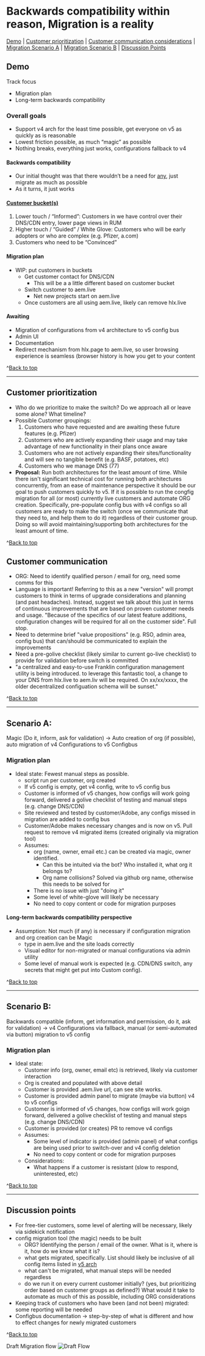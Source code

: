 # Backwards compatibility within reason, Migration is a reality

[Demo](https://github.com/adobe/helix-home/blob/main/hackathons/12-psp/3-migration/index.md#demo) | 
[Customer prioritization](https://github.com/adobe/helix-home/blob/main/hackathons/12-psp/3-migration/index.md#customer-prioritization) | 
[Customer communication considerations](https://github.com/adobe/helix-home/blob/main/hackathons/12-psp/3-migration/index.md#customer-communication) | 
[Migration Scenario A](https://github.com/adobe/helix-home/blob/main/hackathons/12-psp/3-migration/index.md#scenario-a) | 
[Migration Scenario B](https://github.com/adobe/helix-home/blob/main/hackathons/12-psp/3-migration/index.md#scenario-b) | 
[Discussion Points](https://github.com/adobe/helix-home/blob/main/hackathons/12-psp/3-migration/index.md#discussion-points)

## Demo
Track focus
- Migration plan
- Long-term backwards compatibility

### Overall goals
- Support v4 arch for the least time possible, get everyone on v5 as quickly as is reasonable 
- Lowest friction possible, as much “magic” as possible
- Nothing breaks, everything just works, configurations fallback to v4 

#### Backwards compatibility
- Our initial thought was that there wouldn’t be a need for [any](https://github.com/adobe/helix-home/blob/main/hackathons/12-psp/3-migration/index.md#scenario-a), just migrate as much as possible
- As it turns, it just works

#### [Customer bucket(s)](https://github.com/adobe/helix-home/blob/main/hackathons/12-psp/3-migration/index.md#customer-prioritization)
1. Lower touch / “Informed”: Customers in we have control over their DNS/CDN entry, lower page views in RUM
2. Higher touch / “Guided” / White Glove: Customers who will be early adopters or who are complex (e.g. Pfizer, a.com)
3. Customers who need to be “Convinced” 

#### Migration plan
- WIP: put customers in buckets
    - Get customer contact for DNS/CDN
        - This will be a a little different based on customer bucket 
    - Switch customer to aem.live 
        - Net new projects start on aem.live
    - Once customers are all using aem.live, likely can remove hlx.live
  
#### Awaiting
- Migration of configurations from v4 architecture to v5 config bus
- Admin UI
- Documentation
- Redirect mechanism from hlx.page to aem.live, so user browsing experience is seamless (browser history is how you get to your content

  
^[Back to top](https://github.com/adobe/helix-home/blob/main/hackathons/12-psp/3-migration/index.md#backwards-compatibility-within-reason-migration-is-a-reality)

---

## Customer prioritization
- Who do we prioritize to make the switch? Do we approach all or leave some alone? What timeline?
- Possible Customer groupings:
    1. Customers who have requested and are awaiting these future features (e.g. Pfizer)
    2. Customers who are actively expanding their usage and may take advantage of new functionality in their plans once aware
    3. Customers who are not actively expanding their sites/functionality and will see no tangible benefit (e.g. BASF, potatoes, etc)
    4. Customers who we manage DNS (77)
- **Proposal:**  Run both architectures for the least amount of time. While there isn't significant technical cost for running both architectures concurrently, from an ease of maintenance perspective it should be our goal to push customers quickly to v5. If it is possible to run the congfig migration for all (or most) currently live customers and automate ORG creation. Specifically, pre-populate config bus with v4 configs so all customers are ready to make the switch (once we communicate that they need to, and help them to do it) regardless of their customer group.  Doing so will avoid maintaining/supporting both architectures for the least amount of time.  

  
^[Back to top](https://github.com/adobe/helix-home/blob/main/hackathons/12-psp/3-migration/index.md#backwards-compatibility-within-reason-migration-is-a-reality)


## Customer communication
- ORG: Need to identify qualified person / email for org, need some comms for this 
- Language is important! Referring to this as a new "version" will prompt customers to think in terms of upgrade considerations and planning (and past headaches).  Instead, suggest we talk about this just in terms of continuous improvements that are based on proven customer needs and usage. "Because of the specifics of our latest feature additions, configuration changes will be required for all on the customer side". Full stop. 
- Need to determine brief "value propositions" (e.g. RSO, admin area, config bus) that can/should be communicated to explain the improvements
- Need a pre-golive checklist (likely similar to current go-live checklist) to provide for validation before switch is committed
- "a centralized and easy-to-use Franklin configuration management utility is being introduced.  to leverage this fantastic tool, a change to your DNS from hlx.live to aem.liv will be required.  On xx/xx/xxxx, the older decentralized configuation schema will be sunset."
  
^[Back to top](https://github.com/adobe/helix-home/blob/main/hackathons/12-psp/3-migration/index.md#backwards-compatibility-within-reason-migration-is-a-reality)

---


## Scenario A: 
Magic (Do it, inform, ask for validation) -> Auto creation of org (if possible), auto migration of v4 Configurations to v5 Configbus
### Migration plan
 
 - Ideal state: Fewest manual steps as possible. 
    - script run per customer, org created
    - If v5 config is empty, get v4 config, write to v5 config bus
    - Customer is informed of v5 changes, how configs will work going forward, delivered a golive checklist of testing and manual steps (e.g. change DNS/CDN)
    - Site reviewed and tested by customer/Adobe, any configs missed in migration are added to config bus
    - Customer/Adobe makes necessary changes and is now on v5.  Pull request to remove v4 migrated items (created originally via migration tool)
    - Assumes:
       - org (name, owner, email etc.) can be created via magic, owner identified.
          - Can this be intuited via the bot? Who installed it, what org it belongs to?
          - Org name collisions? Solved via github org name, otherwise this needs to be solved for
      - There is no issue with just "doing it"
      - Some level of white-glove will likely be necessary
      - No need to copy content or code for migration purposes

#### Long-term backwards compatibility perspective
- Assumption: Not much (if any) is necessary if configuration migration and org creation can be Magic 
    - type in aem.live and the site loads correctly 
    - Visual editor for non-migrated or manual configurations via admin utility
    - Some level of manual work is expected (e.g. CDN/DNS switch, any secrets that might get put into Custom config).

   
^[Back to top](https://github.com/adobe/helix-home/blob/main/hackathons/12-psp/3-migration/index.md#backwards-compatibility-within-reason-migration-is-a-reality)

---


## Scenario B: 
Backwards compatible (inform, get information and permission, do it, ask for validation) -> v4 Configurations via fallback, manual (or semi-automated via button) migration to v5 config

### Migration plan
 
- Ideal state: 
    - Customer info (org, owner, email etc) is retrieved, likely via customer interaction
    - Org is created and populated with above detail
    - Customer is provided .aem.live url, can see site works. 
    - Customer is provided admin panel to migrate (maybe via button) v4 to v5 configs
    - Customer is informed of v5 changes, how configs will work goign forward, delivered a golive checklist of testing and manual steps (e.g. change DNS/CDN)
    - Customer is provided (or creates) PR to remove v4 configs
    - Assumes:
      - Some level of indicator is provided (admin panel) of what configs are being used prior to switch-over and v4 config deletion
      - No need to copy content or code for migration purposes
    - Considerations:
      - What happens if a customer is resistant (slow to respond, uninterested, etc)

  
^[Back to top](https://github.com/adobe/helix-home/blob/main/hackathons/12-psp/3-migration/index.md#backwards-compatibility-within-reason-migration-is-a-reality)

---

## Discussion points
- For free-tier customers, some level of alerting will be necessary, likely via sidekick notification
- config migration tool (the magic) needs to be built
    - ORG? Identifying the person / email of the owner. What is it, where is it, how do we know what it is?
    - what gets migrated, specifically.  List should likely be inclusive of all config items listed in [v5 arch](https://www.aem.live/drafts/uncled/helix5#config-service-aspects)
    - what can't be migrated, what manual steps will be needed regardless 
    - do we run it on every current customer initially? (yes, but prioritizing order based on customer groups as defined?)  What would it take to automate as much of this as possible, including ORG considerations
- Keeping track of customers who have been (and not been) migrated: some reporting will be needed
- Configbus documentation -> step-by-step of what is different and how to effect changes for newly migrated customers
  
^[Back to top](https://github.com/adobe/helix-home/blob/main/hackathons/12-psp/3-migration/index.md#backwards-compatibility-within-reason-migration-is-a-reality)


Draft Migration flow
![Draft Flow](https://github.com/adobe/helix-home/blob/main/hackathons/12-psp/3-migration/draftMigrationFlow.png)

